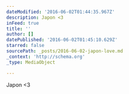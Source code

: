 ```yaml
---
dateModified: '2016-06-02T01:44:35.967Z'
description: Japon <3
inFeed: true
title: ''
author: []
datePublished: '2016-06-02T01:45:10.629Z'
starred: false
sourcePath: _posts/2016-06-02-japon-love.md
_context: 'http://schema.org'
_type: MediaObject

---
```

Japon <3